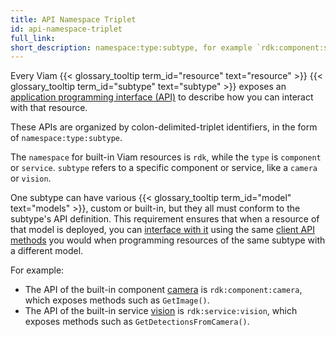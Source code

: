 ```yaml
---
title: API Namespace Triplet
id: api-namespace-triplet
full_link:
short_description: namespace:type:subtype, for example `rdk:component:sensor`
---
```


Every Viam {{< glossary_tooltip term_id="resource" text="resource" >}} {{< glossary_tooltip term_id="subtype" text="subtype" >}} exposes an [application programming interface (API)](https://en.wikipedia.org/wiki/API) to describe how you can interact with that resource.

These APIs are organized by colon-delimited-triplet identifiers, in the form of `namespace:type:subtype`.

The `namespace` for built-in Viam resources is `rdk`, while the `type` is `component` or `service`.
`subtype` refers to a specific component or service, like a `camera` or `vision`.

One subtype can have various {{< glossary_tooltip term_id="model" text="models" >}}, custom or built-in, but they all must conform to the subtype's API definition.
This requirement ensures that when a resource of that model is deployed, you can [interface with it](/sdks/) using the same [client API methods](/dev/reference/apis/) you would when programming resources of the same subtype with a different model.

For example:

- The API of the built-in component [camera](/operate/reference/components/camera/) is `rdk:component:camera`, which exposes methods such as `GetImage()`.
- The API of the built-in service [vision](/services/vision/) is `rdk:service:vision`, which exposes methods such as `GetDetectionsFromCamera()`.
